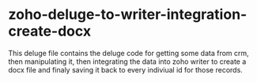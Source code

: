 # zoho-deluge-to-writer-integration-create-docx

This deluge file contains the deluge code for getting some data from crm, then manipulating it, then integrating the data into zoho writer to create a docx file and finaly saving it back to every indiviual id for those records.
